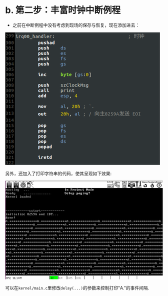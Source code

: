 # b. 第二步：丰富时钟中断例程
* 之前在中断例程中没有考虑到现场的保存与恢复，现在添加进去：

![clockhandler](screenshot/clockhandler.png)

另外，还加入了打印字符串的代码，使其呈现如下效果:

![b](screenshot/b.png)

可以在`kernel/main.c`里修改`delay(...)`的参数来控制打印"A."的事件间隔.
